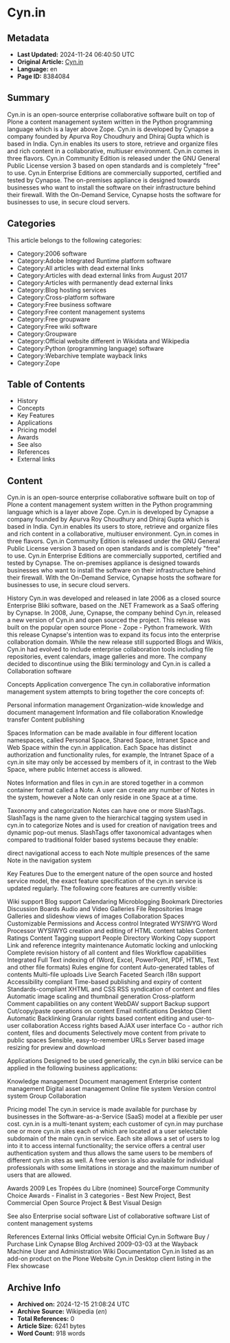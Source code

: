 # Cyn.in

## Metadata
- **Last Updated:** 2024-11-24 06:40:50 UTC
- **Original Article:** [Cyn.in](https://en.wikipedia.org/wiki/Cyn.in)
- **Language:** en
- **Page ID:** 8384084

## Summary
Cyn.in is an open-source enterprise collaborative software built on top of Plone a content management system written in the Python programming language which is a layer above Zope. Cyn.in is developed by Cynapse a company founded by Apurva Roy Choudhury and Dhiraj Gupta which is based in India. Cyn.in enables its users to store, retrieve and organize files and rich content in a collaborative, multiuser environment.
Cyn.in comes in three flavors. Cyn.in Community Edition is released under the GNU General Public License version 3 based on open standards and is completely "free" to use. Cyn.in Enterprise Editions are commercially supported, certified and tested by Cynapse. The on-premises appliance is designed towards businesses who want to install the software on their infrastructure behind their firewall. With the On-Demand Service, Cynapse hosts the software for businesses to use, in secure cloud servers.

## Categories
This article belongs to the following categories:

- Category:2006 software
- Category:Adobe Integrated Runtime platform software
- Category:All articles with dead external links
- Category:Articles with dead external links from August 2017
- Category:Articles with permanently dead external links
- Category:Blog hosting services
- Category:Cross-platform software
- Category:Free business software
- Category:Free content management systems
- Category:Free groupware
- Category:Free wiki software
- Category:Groupware
- Category:Official website different in Wikidata and Wikipedia
- Category:Python (programming language) software
- Category:Webarchive template wayback links
- Category:Zope

## Table of Contents

- History
- Concepts
- Key Features
- Applications
- Pricing model
- Awards
- See also
- References
- External links

## Content

Cyn.in is an open-source enterprise collaborative software built on top of Plone a content management system written in the Python programming language which is a layer above Zope. Cyn.in is developed by Cynapse a company founded by Apurva Roy Choudhury and Dhiraj Gupta which is based in India. Cyn.in enables its users to store, retrieve and organize files and rich content in a collaborative, multiuser environment.
Cyn.in comes in three flavors. Cyn.in Community Edition is released under the GNU General Public License version 3 based on open standards and is completely "free" to use. Cyn.in Enterprise Editions are commercially supported, certified and tested by Cynapse. The on-premises appliance is designed towards businesses who want to install the software on their infrastructure behind their firewall. With the On-Demand Service, Cynapse hosts the software for businesses to use, in secure cloud servers.

History
Cyn.in was developed and released in late 2006 as a closed source Enterprise Bliki software, based on the .NET Framework as a SaaS offering by Cynapse. In 2008, June, Cynapse, the company behind Cyn.in, released a new version of Cyn.in and open sourced the project. This release was built on the popular open source Plone - Zope - Python framework. With this release Cynapse's intention was to expand its focus into the enterprise collaboration domain. While the new release still supported Blogs and Wikis, Cyn.in had evolved to include enterprise collaboration tools including file repositories, event calendars, image galleries and more. The company decided to discontinue using the Bliki terminology and Cyn.in is called a Collaboration software

Concepts
Application convergence
The cyn.in collaborative information management system attempts to bring together the core concepts of:

Personal information management
Organization-wide knowledge and document management
Information and file collaboration
Knowledge transfer
Content publishing

Spaces
Information can be made available in four different location namespaces, called Personal Space, Shared Space, Intranet Space and Web Space within the cyn.in application. Each Space has distinct authorization and functionality rules, for example, the Intranet Space of a cyn.in site may only be accessed by members of it, in contrast to the Web Space, where public Internet access is allowed.

Notes
Information and files in cyn.in are stored together in a common container format called a Note. A user can create any number of Notes in the system, however a Note can only reside in one Space at a time.

Taxonomy and categorization
Notes can have one or more SlashTags. SlashTags is the name given to the hierarchical tagging system used in cyn.in to categorize Notes and is used for creation of navigation trees and dynamic pop-out menus. SlashTags offer taxonomical advantages when compared to traditional folder based systems because they enable:

direct navigational access to each Note
multiple presences of the same Note in the navigation system

Key Features
Due to the emergent nature of the open source and hosted service model, the exact feature specification of the cyn.in service is updated regularly. The following core features are currently visible:

Wiki support
Blog support
Calendaring
Microblogging
Bookmark Directories
Discussion Boards
Audio and Video Galleries
File Repositories
Image Galleries and slideshow views of images
Collaboration Spaces
Customizable Permissions and Access control
Integrated WYSIWYG Word Processor
WYSIWYG creation and editing of HTML content tables
Content Ratings
Content Tagging support
People Directory
Working Copy support
Link and reference integrity maintenance
Automatic locking and unlocking
Complete revision history of all content and files
Workflow capabilities
Integrated Full Text indexing of (Word, Excel, PowerPoint, PDF, HTML, Text and other file formats)
Rules engine for content
Auto-generated tables of contents
Multi-file uploads
Live Search
Faceted Search
i18n support
Accessibility compliant
Time-based publishing and expiry of content
Standards-compliant XHTML and CSS
RSS syndication of content and files
Automatic image scaling and thumbnail generation
Cross-platform
Comment capabilities on any content
WebDAV support
Backup support
Cut/copy/paste operations on content
Email notifications
Desktop Client 
Automatic Backlinking
Granular rights based content editing and user-to-user collaboration
Access rights based AJAX user interface
Co - author rich content, files and documents
Selectively move content from private to public spaces
Sensible, easy-to-remember URLs
Server based image resizing for preview and download

Applications
Designed to be used generically, the cyn.in bliki service can be applied in the following business applications:

Knowledge management
Document management
Enterprise content management
Digital asset management
Online file system
Version control system
Group Collaboration

Pricing model
The cyn.in service is made available for purchase by businesses in the Software-as-a-Service (SaaS) model at a flexible per user cost. cyn.in is a multi-tenant system; each customer of cyn.in may purchase one or more cyn.in sites each of which are located at a user selectable subdomain of the main cyn.in service. Each site allows a set of users to log into it to access internal functionality; the service offers a central user authentication system and thus allows the same users to be members of different cyn.in sites as well.
A free version is also available for individual professionals with some limitations in storage and the maximum number of users that are allowed.

Awards
2009
Les Tropées du Libre (nominee)
SourceForge Community Choice Awards - Finalist in 3 categories  - Best New Project, Best Commercial Open Source Project & Best Visual Design

See also
Enterprise social software
List of collaborative software
List of content management systems

References
External links
Official website
Official Cyn.in Software Buy / Purchase Link
Cynapse Blog Archived 2009-03-03 at the Wayback Machine
User and Administration Wiki Documentation
Cyn.in listed as an add-on product on the Plone Website
Cyn.in Desktop client listing in the Flex showcase

## Archive Info
- **Archived on:** 2024-12-15 21:08:24 UTC
- **Archive Source:** Wikipedia (_en_)
- **Total References:** 0
- **Article Size:** 6241 bytes
- **Word Count:** 918 words
